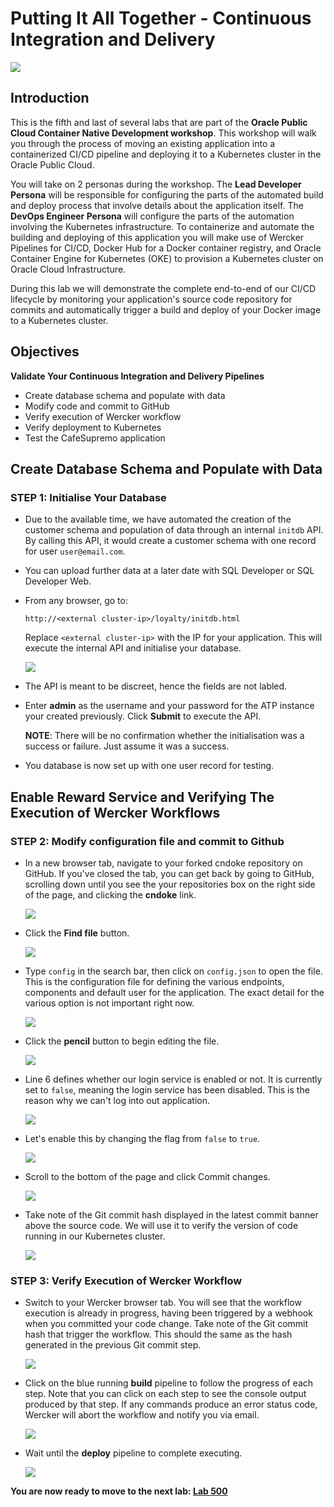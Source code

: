 # Putting It All Together - Continuous Integration and Delivery

![](images/500/header500.png)

## Introduction

This is the fifth and last of several labs that are part of the **Oracle Public Cloud Container Native Development workshop**. This workshop will walk you through the process of moving an existing application into a containerized CI/CD pipeline and deploying it to a Kubernetes cluster in the Oracle Public Cloud.

You will take on 2 personas during the workshop. The **Lead Developer Persona** will be responsible for configuring the parts of the automated build and deploy process that involve details about the application itself. The **DevOps Engineer Persona** will configure the parts of the automation involving the Kubernetes infrastructure. To containerize and automate the building and deploying of this application you will make use of Wercker Pipelines for CI/CD, Docker Hub for a Docker container registry, and Oracle Container Engine for Kubernetes (OKE) to provision a Kubernetes cluster on Oracle Cloud Infrastructure.

During this lab we will demonstrate the complete end-to-end of our CI/CD lifecycle by monitoring your application's source code repository for commits and automatically trigger a build and deploy of your Docker image to a Kubernetes cluster.

## Objectives

**Validate Your Continuous Integration and Delivery Pipelines**

- Create database schema and populate with data
- Modify code and commit to GitHub
- Verify execution of Wercker workflow
- Verify deployment to Kubernetes
- Test the CafeSupremo application



## Create Database Schema and Populate with Data

### **STEP 1**: Initialise Your Database

- Due to the available time, we have automated the creation of the customer schema and population of data through an internal `initdb` API. By calling this API, it would create a customer schema with one record for user `user@email.com`.

- You can upload further data at a later date with SQL Developer or SQL Developer Web.

- From any browser, go to:

    `http://<external cluster-ip>/loyalty/initdb.html`

    Replace `<external cluster-ip>` with the IP for your application. This will execute the internal API and initialise your database.

  ![](images/500/1.png)

- The API is meant to be discreet, hence the fields are not labled.

- Enter **admin** as the username and your password for the ATP instance your created previously. Click **Submit** to execute the API.

  **NOTE**: There will be no confirmation whether the initialisation was a success or failure. Just assume it was a success.

- You database is now set up with one user record for testing.


## Enable Reward Service and Verifying The Execution of Wercker Workflows

### **STEP 2**: Modify configuration file and commit to Github

- In a new browser tab, navigate to your forked cndoke repository on GitHub. If you've closed the tab, you can get back by going to GitHub, scrolling down until you see the your repositories box on the right side of the page, and clicking the **cndoke** link.

  ![](images/500/2.png)

- Click the **Find file** button.

  ![](images/500/3.png)

- Type `config` in the search bar, then click on `config.json` to open the file. This is the configuration file for defining the various endpoints, components and default user for the application. The exact detail for the various option is not important right now.

  ![](images/500/4.png)

- Click the **pencil** button to begin editing the file.

  ![](images/500/5.png)

- Line 6 defines whether our login service is enabled or not. It is currently set to `false`, meaning the login service has been disabled. This is the reason why we can't log into out application.

  ![](images/500/6.png)

- Let's enable this by changing the flag from `false` to `true`.

  ![](images/500/7.png)

- Scroll to the bottom of the page and click Commit changes.

  ![](images/500/8.png)

- Take note of the Git commit hash displayed in the latest commit banner above the source code. We will use it to verify the version of code running in our Kubernetes cluster.

  ![](images/500/9.png)



### **STEP 3**: Verify Execution of Wercker Workflow

- Switch to your Wercker browser tab. You will see that the workflow execution is already in progress, having been triggered by a webhook when you committed your code change. Take note of the Git commit hash that trigger the workflow. This should the same as the hash generated in the previous Git commit step.

  ![](images/500/10.png)

- Click on the blue running **build** pipeline to follow the progress of each step. Note that you can click on each step to see the console output produced by that step. If any commands produce an error status code, Wercker will abort the workflow and notify you via email.

  ![](images/500/11.png)



- Wait until the **deploy** pipeline to complete executing.

  ![](images/500/12.png)


**You are now ready to move to the next lab: [Lab 500](LabGuide500.md)**
